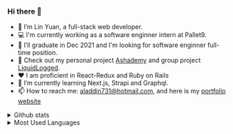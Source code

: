 ### Hi there 👋

- 🔭 I’m Lin Yuan, a full-stack web developer. 
- 💻 I'm currently working as a software enginner intern at Pallet9.
- 🤔 I’ll graduate in Dec 2021 and I'm looking for software enginner full-time position.
- 👀 Check out my personal project [Ashademy](https://ashademy731.herokuapp.com/#/) and group project [LiquidLogged](https://liquidlogged.herokuapp.com/#/).
- ❤️ I am proficient in React-Redux and Ruby on Rails
- 🌱 I’m currently learning Next.js, Strapi and Graphql.
- 📫 How to reach me: aladdin731@hotmail.com, and here is my [portfolio website](https://lin-yuan.netlify.app/)

<details>
  <summary>Github stats</summary>
  
  [![Lin's GitHub stats](https://github-readme-stats.vercel.app/api?username=aladdin731)](https://github.com/aladdin731/github-readme-stats)
</details>


<details>
  <summary>Most Used Languages</summary>
  
  [![Top Langs](https://github-readme-stats.vercel.app/api/top-langs/?username=aladdin731&layout=compact)](https://github.com/aladdin731/github-readme-stats)
</details>
